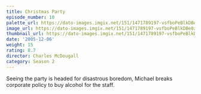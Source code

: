 ```yaml
---
title: Christmas Party
episode_number: 10
palette_url: https://dato-images.imgix.net/151/1471789197-vsfboPeBlkDBe0zNdBk0GnYNTde.jpg?ixlib=rb-1.1.0&ch=DPR%2CWidth&auto=enhance&palette=json
image_url: https://dato-images.imgix.net/151/1471789197-vsfboPeBlkDBe0zNdBk0GnYNTde.jpg?ixlib=rb-1.1.0&ch=DPR%2CWidth&auto=compress%2Cformat&w=500
thumbnail_url: https://dato-images.imgix.net/151/1471789197-vsfboPeBlkDBe0zNdBk0GnYNTde.jpg?ixlib=rb-1.1.0&ch=DPR%2CWidth&auto=enhance&w=500&h=280&fit=crop&fm=jpg
date: '2005-12-06'
weight: 15
rating: 8.7
director: Charles McDougall
category: Season 2
---
```


Seeing the party is headed for disastrous boredom, Michael breaks corporate policy to buy alcohol for the staff.